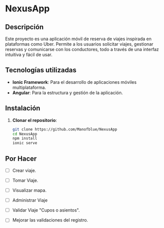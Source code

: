 # NexusApp

## Descripción

Este proyecto es una aplicación móvil de reserva de viajes inspirada en plataformas como Uber. Permite a los usuarios solicitar viajes, gestionar reservas y comunicarse con los conductores, todo a través de una interfaz intuitiva y fácil de usar.

## Tecnologías utilizadas

- **Ionic Framework**: Para el desarrollo de aplicaciones móviles multiplataforma.
- **Angular**: Para la estructura y gestión de la aplicación.

## Instalación

1. **Clonar el repositorio**:
   ```bash
   git clone https://github.com/Manofblue/NexusApp
   cd NexusApp
   npm install
   ionic serve

## Por Hacer

- [ ] Crear viaje.
- [ ] Tomar Viaje.
- [ ] Visualizar mapa.
- [ ] Administrar Viaje
- [ ] Validar Viaje "Cupos o asientos".
- [ ] Mejorar las validaciones del registro.

